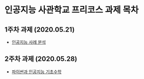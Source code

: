 # 인공지능 사관학교  프리코스 과제 목차

## 1주차 과제 (2020.05.21)

* [인공지능 사례 분석](https://github.com/Gwanhyengo-Kim/-/blob/master/1%EC%A3%BC%EC%B0%A8%20%EC%9D%B8%EA%B3%B5%EC%A7%80%EB%8A%A5%20%EC%82%AC%EB%A1%80.ipynb)

## 2주차 과제 (2020.05.28)

* [파이썬과  인공지능 기초수학](https://github.com/Gwanhyengo-Kim/-/blob/master/2%EC%A3%BC%EC%B0%A8%EA%B3%BC%EC%A0%9C.ipynb)

